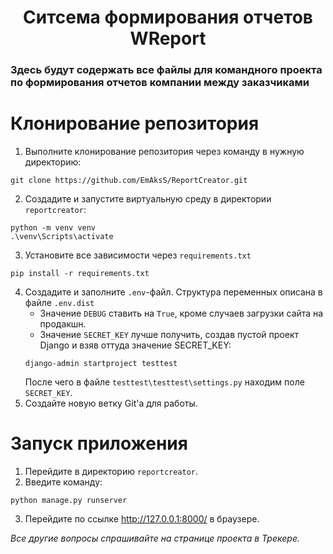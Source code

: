<h1 align="center">Ситсема формирования отчетов <b>WReport</b></h1>
<h3>Здеcь будут содержать все файлы для командного проекта по формирования отчетов компании между заказчиками</h3>

# Клонирование репозитория
1. Выполните клонирование репозитория через команду в нужную директорию:
```
git clone https://github.com/EmAksS/ReportCreator.git
```
2. Создадите и запустите виртуальную среду в директории `reportcreator`:
```
python -m venv venv
.\venv\Scripts\activate
```
3. Установите все зависимости через `requirements.txt`
```
pip install -r requirements.txt
```
4. Создадите и заполните `.env`-файл. Структура переменных описана в файле `.env.dist`
    - Значение `DEBUG` ставить на `True`, кроме случаев загрузки сайта на продакшн.
    - Значение `SECRET_KEY` лучше получить, создав пустой проект Django и взяв оттуда значение SECRET_KEY:
    ```
    django-admin startproject testtest
    ```
    После чего в файле `testtest\testtest\settings.py` находим поле `SECRET_KEY`.
4. Создайте новую ветку Git'a для работы.

# Запуск приложения
1. Перейдите в директорию `reportcreator`.
2. Введите команду:
```
python manage.py runserver
```
3. Перейдите по ссылке http://127.0.0.1:8000/ в браузере.

*Все другие вопросы спрашивайте на странице проекта в Трекере.*